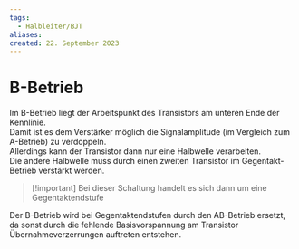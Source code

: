 ```yaml
---
tags:
  - Halbleiter/BJT
aliases: 
created: 22. September 2023
---
```


# B-Betrieb

Im B-Betrieb liegt der Arbeitspunkt des Transistors am unteren Ende der Kennlinie.  
Damit ist es dem Verstärker möglich die Signalamplitude (im Vergleich zum A-Betrieb) zu verdoppeln.  
Allerdings kann der Transistor dann nur eine Halbwelle verarbeiten.  
Die andere Halbwelle muss durch einen zweiten Transistor im Gegentakt-Betrieb verstärkt werden.

> [!important] Bei dieser Schaltung handelt es sich dann um eine Gegentaktendstufe

Der B-Betrieb wird bei Gegentaktendstufen durch den AB-Betrieb ersetzt, da sonst durch die fehlende Basisvorspannung am Transistor Übernahmeverzerrungen auftreten entstehen.